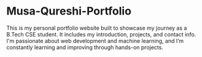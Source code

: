 # Musa-Qureshi-Portfolio
This is my personal portfolio website built to showcase my journey as a B.Tech CSE student. It includes my introduction, projects, and contact info. I'm passionate about web development and machine learning, and I’m constantly learning and improving through hands-on projects.
